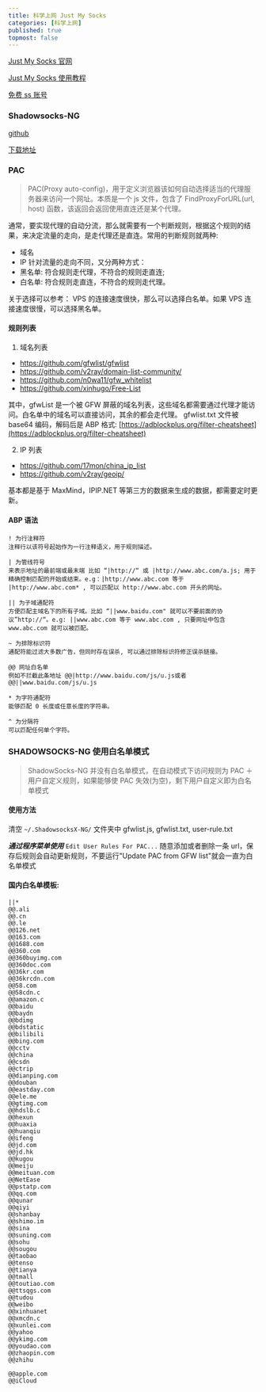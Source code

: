 ```yaml
---
title: 科学上网 Just My Socks
categories: [科学上网]
published: true
topmost: false
---
```


[Just My Socks 官网](https://justmysocks2.net/members/index.php?language=chinese)

[Just My Socks 使用教程](https://github.com/killgcd/justmysocks/blob/master/README.md)

[免费 ss 账号](https://github.com/bannedbook/fanqiang/wiki/%E5%85%8D%E8%B4%B9ss%E8%B4%A6%E5%8F%B7)

### Shadowsocks-NG

[github](https://github.com/shadowsocks/ShadowsocksX-NG)

[下载地址](https://github.com/shadowsocks/ShadowsocksX-NG/releases/tag/v1.9.4)

### PAC

> PAC(Proxy auto-config)，用于定义浏览器该如何自动选择适当的代理服务器来访问一个网址。本质是一个 js 文件，包含了 FindProxyForURL(url, host) 函数，该返回会返回使用直连还是某个代理。

通常，要实现代理的自动分流，那么就需要有一个判断规则，根据这个规则的结果，来决定流量的走向，是走代理还是直连。常用的判断规则就两种:

- 域名
- IP 针对流量的走向不同，又分两种方式：
- 黑名单: 符合规则走代理，不符合的规则走直连;
- 白名单: 符合规则走直连，不符合的规则走代理。

关于选择可以参考：
VPS 的连接速度很快，那么可以选择白名单。如果 VPS 连接速度很慢，可以选择黑名单。

#### 规则列表

1. 域名列表

- https://github.com/gfwlist/gfwlist
- https://github.com/v2ray/domain-list-community/
- https://github.com/n0wa11/gfw_whitelist
- https://github.com/xinhugo/Free-List

其中，gfwList 是一个被 GFW 屏蔽的域名列表，这些域名都需要通过代理才能访问。白名单中的域名可以直接访问，其余的都会走代理。
gfwlist.txt 文件被 base64 编码，解码后是 ABP 格式: [https://adblockplus.org/filter-cheatsheet](https://adblockplus.org/filter-cheatsheet)

2. IP 列表

- https://github.com/17mon/china_ip_list
- https://github.com/v2ray/geoip/

基本都是基于 MaxMind，IPIP.NET 等第三方的数据来生成的数据，都需要定时更新。

#### ABP 语法

```
! 为行注释符
注释行以该符号起始作为一行注释语义，用于规则描述。

| 为管线符号
来表示地址的最前端或最末端 比如 “|http://“ 或 |http://www.abc.com/a.js; 用于精确控制匹配的开始或结束。e.g：|http://www.abc.com 等于 |http://www.abc.com* , 可以匹配以 http://www.abc.com 开头的网址。

|| 为子域通配符
方便匹配主域名下的所有子域。比如 “||www.baidu.com" 就可以不要前面的协议”http://“。e.g: ||www.abc.com 等于 www.abc.com , 只要网址中包含 www.abc.com 就可以被匹配。

~ 为排除标识符
通配符能过滤大多数广告，但同时存在误杀, 可以通过排除标识符修正误杀链接。

@@ 网址白名单
例如不拦截此条地址 @@|http://www.baidu.com/js/u.js或者 @@||www.baidu.com/js/u.js

* 为字符通配符
能够匹配 0 长度或任意长度的字符串。

^ 为分隔符
可以匹配任何单个字符。
```

### SHADOWSOCKS-NG 使用白名单模式

> ShadowSocks-NG 并没有白名单模式，在自动模式下访问规则为 PAC ＋用户自定义规则，如果能够使 PAC 失效(为空)，剩下用户自定义即为白名单模式

#### 使用方法

清空 `~/.ShadowsocksX-NG/` 文件夹中 gfwlist.js, gfwlist.txt, user-rule.txt

**_通过程序菜单使用_** `Edit User Rules For PAC...` 随意添加或者删除一条 url，保存后规则会自动更新规则，不要运行"Update PAC from GFW list"就会一直为白名单模式

#### 国内白名单模板:

```
||*
@@.ali
@@.cn
@@.le
@@126.net
@@163.com
@@1688.com
@@360.com
@@360buyimg.com
@@360doc.com
@@36kr.com
@@36krcdn.com
@@58.com
@@58cdn.c
@@amazon.c
@@baidu
@@baydn
@@bdimg
@@bdstatic
@@bilibili
@@bing.com
@@cctv
@@china
@@csdn
@@ctrip
@@dianping.com
@@douban
@@eastday.com
@@ele.me
@@gtimg.com
@@hdslb.c
@@hexun
@@huaxia
@@huanqiu
@@ifeng
@@jd.com
@@jd.hk
@@kugou
@@meiju
@@meituan.com
@@NetEase
@@pstatp.com
@@qq.com
@@qunar
@@qiyi
@@shanbay
@@shimo.im
@@sina
@@suning.com
@@sohu
@@sougou
@@taobao
@@tenso
@@tianya
@@tmall
@@toutiao.com
@@ttsqgs.com
@@tudou
@@weibo
@@xinhuanet
@@xmcdn.c
@@xunlei.com
@@yahoo
@@ykimg.com
@@youdao.com
@@zhaopin.com
@@zhihu

@@apple.com
@@iCloud
```
